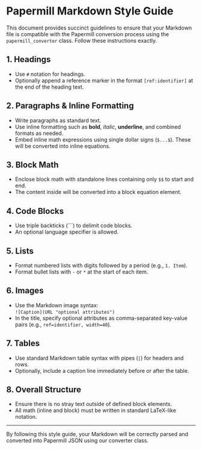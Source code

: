# Papermill Markdown Style Guide

This document provides succinct guidelines to ensure that your Markdown file is compatible with the Papermill conversion process using the `papermill_converter` class. Follow these instructions exactly.

## 1. Headings

- Use `#` notation for headings.
- Optionally append a reference marker in the format `[ref:identifier]` at the end of the heading text.

## 2. Paragraphs & Inline Formatting

- Write paragraphs as standard text.
- Use inline formatting such as **bold**, *italic*, __underline__, and combined formats as needed.
- Embed inline math expressions using single dollar signs (`$...$`). These will be converted into inline equations.

## 3. Block Math

- Enclose block math with standalone lines containing only `$$` to start and end.
- The content inside will be converted into a block equation element.

## 4. Code Blocks

- Use triple backticks (```) to delimit code blocks.
- An optional language specifier is allowed.

## 5. Lists

- Format numbered lists with digits followed by a period (e.g., `1. Item`).
- Format bullet lists with `-` or `*` at the start of each item.

## 6. Images

- Use the Markdown image syntax:  
  `![Caption](URL "optional attributes")`
- In the title, specify optional attributes as comma-separated key-value pairs (e.g., `ref=identifier, width=40`).

## 7. Tables

- Use standard Markdown table syntax with pipes (`|`) for headers and rows.
- Optionally, include a caption line immediately before or after the table.

## 8. Overall Structure

- Ensure there is no stray text outside of defined block elements.
- All math (inline and block) must be written in standard LaTeX-like notation.

---

By following this style guide, your Markdown will be correctly parsed and converted into Papermill JSON using our converter class.
